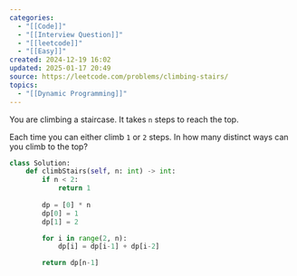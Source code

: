 ```yaml
---
categories:
  - "[[Code]]"
  - "[[Interview Question]]"
  - "[[leetcode]]"
  - "[[Easy]]"
created: 2024-12-19 16:02
updated: 2025-01-17 20:49
source: https://leetcode.com/problems/climbing-stairs/
topics:
  - "[[Dynamic Programming]]"
---
```

You are climbing a staircase. It takes `n` steps to reach the top.

Each time you can either climb `1` or `2` steps. In how many distinct ways can you climb to the top?
```python
class Solution:
    def climbStairs(self, n: int) -> int:
        if n < 2:
            return 1
            
        dp = [0] * n
        dp[0] = 1
        dp[1] = 2

        for i in range(2, n):
            dp[i] = dp[i-1] + dp[i-2]

        return dp[n-1]
``` 